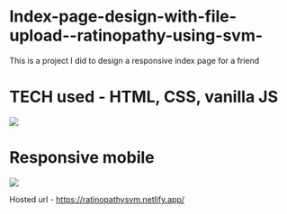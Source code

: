 # Index-page-design-with-file-upload--ratinopathy-using-svm-

This is a project I did to design a responsive index page for a friend

# TECH used - HTML, CSS, vanilla JS

<img src="https://user-images.githubusercontent.com/57834820/176698473-d9a8bb84-0835-4d33-81fc-ac7dcdb8099c.png" />

# Responsive mobile

<img src="https://user-images.githubusercontent.com/57834820/176698751-06fe5fb7-a3fc-42a5-bdf0-e2e147bc82dc.png" />

Hosted url - https://ratinopathysvm.netlify.app/
